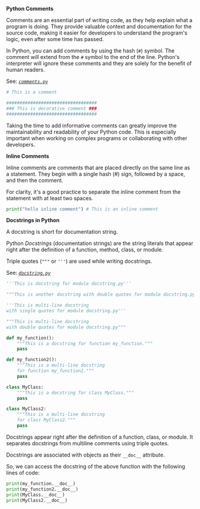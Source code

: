 **Python Comments**

Comments are an essential part of writing code, as they help explain what a program is doing. They provide valuable context and documentation for the source code, making it easier for developers to understand the program's logic, even after some time has passed.

In Python, you can add comments by using the hash (`#`) symbol. The comment will extend from the `#` symbol to the end of the line. Python's interpreter will ignore these comments and they are solely for the benefit of human readers.

See: [*<code>comments.py</code>*](https://github.com/imkjangid/PythonProbs/blob/main/python-basics/comments.py)
```python
# This is a comment

##################################
### This is decorative comment ###
##################################
```

Taking the time to add informative comments can greatly improve the maintainability and readability of your Python code. This is especially important when working on complex programs or collaborating with other developers.

**Inline Comments**

Inline comments are comments that are placed directly on the same line as a statement. They begin with a single hash (#) sign, followed by a space, and then the comment.

For clarity, it's a good practice to separate the inline comment from the statement with at least two spaces.

```python
print("hello inline comment") # This is an inline comment
```

**Docstrings in Python**

A docstring is short for documentation string.

Python *Docstrings* (documentation strings) are the string literals that appear right after the definition of a function, method, class, or module.

Triple quotes (`"""` or `'''`) are used while writing docstrings.

See: [*<code>docstring.py</code>*](https://github.com/imkjangid/PythonProbs/blob/main/python-basics/docstring.py)
```python
'''This is docstring for module docstring.py'''

"""This is another docstring with double quotes for module docstring.py"""

'''This is multi-line docstring
with single quotes for module docstring.py'''

"""This is multi-line docstring
with double quotes for module docstring.py"""

def my_function():
    """This is a docstring for function my_function."""
    pass

def my_function2():
    """This is a multi-line docstring
    for function my_function2."""
    pass

class MyClass:
    """This is a docstring for class MyClass."""
    pass

class MyClass2:
    """This is a multi-line docstring
    for class MyClass2."""
    pass
```

Docstrings appear right after the definition of a function, class, or module. It separates docstrings from multiline comments using triple quotes.

Docstrings are associated with objects as their `__doc__` attribute.

So, we can access the docstring of the above function with the following lines of code:

```python
print(my_function.__doc__)
print(my_function2.__doc__)
print(MyClass.__doc__)
print(MyClass2.__doc__)
```